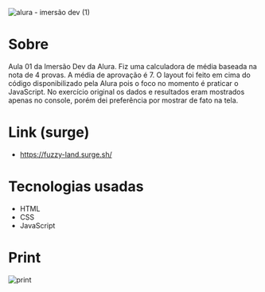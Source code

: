![alura - imersão dev (1)](https://user-images.githubusercontent.com/88038506/134812064-f6e9c2d9-44af-4742-9e76-99e9c511de91.png)


# Sobre

Aula 01 da Imersão Dev da Alura. Fiz uma calculadora de média baseada na nota de 4 provas. A média de aprovação é 7. O layout foi feito em cima do código disponibilizado pela Alura pois o foco no momento é praticar o JavaScript. No exercício original os dados e resultados eram mostrados apenas no console, porém dei preferência por mostrar de fato na tela.

# Link (surge)
- https://fuzzy-land.surge.sh/

# Tecnologias usadas
- HTML
- CSS
- JavaScript

# Print
![print](https://user-images.githubusercontent.com/88038506/134812538-a09ed2df-0248-4021-bf1b-d2474068d97e.png)


 
